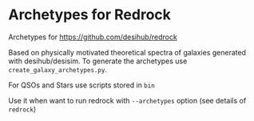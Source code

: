# Archetypes for Redrock

Archetypes for https://github.com/desihub/redrock

Based on physically motivated theoretical spectra of galaxies generated with  desihub/desisim. 
To generate the archetypes use ``create_galaxy_archetypes.py``. 

For QSOs and Stars use scripts stored in ``bin`` 

Use it when want to run redrock with ``--archetypes`` option (see details of ``redrock``)
